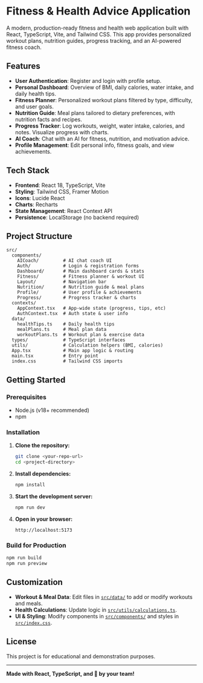 # Fitness & Health Advice Application

A modern, production-ready fitness and health web application built with React, TypeScript, Vite, and Tailwind CSS. This app provides personalized workout plans, nutrition guides, progress tracking, and an AI-powered fitness coach.

## Features

- **User Authentication**: Register and login with profile setup.
- **Personal Dashboard**: Overview of BMI, daily calories, water intake, and daily health tips.
- **Fitness Planner**: Personalized workout plans filtered by type, difficulty, and user goals.
- **Nutrition Guide**: Meal plans tailored to dietary preferences, with nutrition facts and recipes.
- **Progress Tracker**: Log workouts, weight, water intake, calories, and notes. Visualize progress with charts.
- **AI Coach**: Chat with an AI for fitness, nutrition, and motivation advice.
- **Profile Management**: Edit personal info, fitness goals, and view achievements.

## Tech Stack

- **Frontend**: React 18, TypeScript, Vite
- **Styling**: Tailwind CSS, Framer Motion
- **Icons**: Lucide React
- **Charts**: Recharts
- **State Management**: React Context API
- **Persistence**: LocalStorage (no backend required)

## Project Structure

```
src/
  components/
    AICoach/         # AI chat coach UI
    Auth/            # Login & registration forms
    Dashboard/       # Main dashboard cards & stats
    Fitness/         # Fitness planner & workout UI
    Layout/          # Navigation bar
    Nutrition/       # Nutrition guide & meal plans
    Profile/         # User profile & achievements
    Progress/        # Progress tracker & charts
  contexts/
    AppContext.tsx   # App-wide state (progress, tips, etc)
    AuthContext.tsx  # Auth state & user info
  data/
    healthTips.ts    # Daily health tips
    mealPlans.ts     # Meal plan data
    workoutPlans.ts  # Workout plan & exercise data
  types/             # TypeScript interfaces
  utils/             # Calculation helpers (BMI, calories)
  App.tsx            # Main app logic & routing
  main.tsx           # Entry point
  index.css          # Tailwind CSS imports
```

## Getting Started

### Prerequisites

- Node.js (v18+ recommended)
- npm

### Installation

1. **Clone the repository:**
   ```sh
   git clone <your-repo-url>
   cd <project-directory>
   ```

2. **Install dependencies:**
   ```sh
   npm install
   ```

3. **Start the development server:**
   ```sh
   npm run dev
   ```

4. **Open in your browser:**
   ```
   http://localhost:5173
   ```

### Build for Production

```sh
npm run build
npm run preview
```

## Customization

- **Workout & Meal Data**: Edit files in [`src/data/`](src/data/) to add or modify workouts and meals.
- **Health Calculations**: Update logic in [`src/utils/calculations.ts`](src/utils/calculations.ts).
- **UI & Styling**: Modify components in [`src/components/`](src/components/) and styles in [`src/index.css`](src/index.css).

## License

This project is for educational and demonstration purposes.

---

**Made with React, TypeScript, and 💪 by your team!**